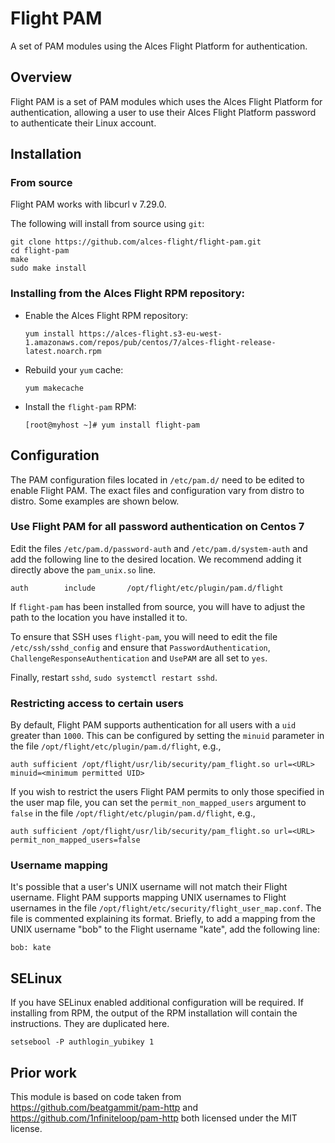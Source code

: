 # Flight PAM

A set of PAM modules using the Alces Flight Platform for authentication.

## Overview

Flight PAM is a set of PAM modules which uses the Alces Flight Platform for
authentication, allowing a user to use their Alces Flight Platform password to
authenticate their Linux account.

## Installation

### From source

Flight PAM works with libcurl v 7.29.0.

The following will install from source using `git`:

```
git clone https://github.com/alces-flight/flight-pam.git
cd flight-pam
make
sudo make install
```

### Installing from the Alces Flight RPM repository:

 * Enable the Alces Flight RPM repository:

    ```
    yum install https://alces-flight.s3-eu-west-1.amazonaws.com/repos/pub/centos/7/alces-flight-release-latest.noarch.rpm
    ```

 * Rebuild your `yum` cache:

    ```
    yum makecache
    ```
    
 * Install the `flight-pam` RPM:

    ```
    [root@myhost ~]# yum install flight-pam
    ```


## Configuration

The PAM configuration files located in `/etc/pam.d/` need to be edited to
enable Flight PAM.  The exact files and configuration vary from distro to
distro.  Some examples are shown below.

### Use Flight PAM for all password authentication on Centos 7

Edit the files `/etc/pam.d/password-auth` and `/etc/pam.d/system-auth` and add
the following line to the desired location.  We recommend adding it directly
above the `pam_unix.so` line.

```
auth        include       /opt/flight/etc/plugin/pam.d/flight
```

If `flight-pam` has been installed from source, you will have to adjust the
path to the location you have installed it to.

To ensure that SSH uses `flight-pam`, you will need to edit the file
`/etc/ssh/sshd_config` and ensure that `PasswordAuthentication`,
`ChallengeResponseAuthentication` and `UsePAM` are all set to `yes`.

Finally, restart `sshd`, `sudo systemctl restart sshd`.

### Restricting access to certain users

By default, Flight PAM supports authentication for all users with a `uid`
greater than `1000`.  This can be configured by setting the `minuid` parameter
in the file `/opt/flight/etc/plugin/pam.d/flight`, e.g.,

```
auth sufficient /opt/flight/usr/lib/security/pam_flight.so url=<URL> minuid=<minimum permitted UID>
```

If you wish to restrict the users Flight PAM permits to only those specified
in the user map file, you can set the `permit_non_mapped_users` argument to
`false` in the file `/opt/flight/etc/plugin/pam.d/flight`, e.g.,

```
auth sufficient /opt/flight/usr/lib/security/pam_flight.so url=<URL> permit_non_mapped_users=false
```


### Username mapping

It's possible that a user's UNIX username will not match their Flight
username.  Flight PAM supports mapping UNIX usernames to Flight usernames in
the file `/opt/flight/etc/security/flight_user_map.conf`.  The file is
commented explaining its format.  Briefly, to add a mapping from the UNIX
username "bob" to the Flight username "kate", add the following line:

```
bob: kate
```

## SELinux

If you have SELinux enabled additional configuration will be required.  If
installing from RPM, the output of the RPM installation will contain the
instructions.  They are duplicated here.

```
setsebool -P authlogin_yubikey 1
```


## Prior work

This module is based on code taken from https://github.com/beatgammit/pam-http
and https://github.com/1nfiniteloop/pam-http both licensed under the MIT
license.
